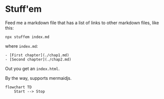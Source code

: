 <!--
SPDX-FileCopyrightText: 2021 Andre 'Staltz' Medeiros

SPDX-License-Identifier: CC0-1.0
-->

# Stuff'em

Feed me a markdown file that has a list of links to other markdown files, like this:

```
npx stuffem index.md
```

where `index.md`:

```
- [First chapter](./chap1.md)
- [Second chapter](./chap2.md)
```

Out you get an `index.html`.

By the way, supports mermaidjs.

```mermaid
flowchart TD
    Start --> Stop
```

